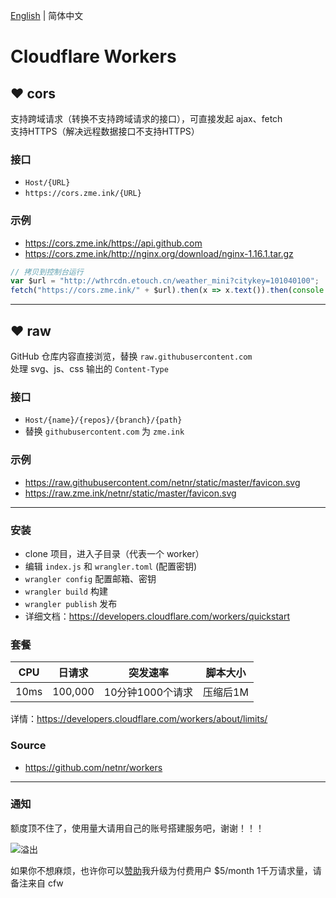 ﻿[English](README.md) | 简体中文

# Cloudflare Workers

## ❤ cors
支持跨域请求（转换不支持跨域请求的接口），可直接发起 ajax、fetch  
支持HTTPS（解决远程数据接口不支持HTTPS）

### 接口
- `Host/{URL}`
- `https://cors.zme.ink/{URL}`

### 示例
- <https://cors.zme.ink/https://api.github.com>
- <https://cors.zme.ink/http://nginx.org/download/nginx-1.16.1.tar.gz>

```js
// 拷贝到控制台运行
var $url = "http://wthrcdn.etouch.cn/weather_mini?citykey=101040100";
fetch("https://cors.zme.ink/" + $url).then(x => x.text()).then(console.log)
```

---

## ❤ raw
GitHub 仓库内容直接浏览，替换 `raw.githubusercontent.com`  
处理 svg、js、css 输出的 `Content-Type`

### 接口
- `Host/{name}/{repos}/{branch}/{path}`
- 替换 `githubusercontent.com` 为 `zme.ink`

### 示例
- <https://raw.githubusercontent.com/netnr/static/master/favicon.svg>
- <https://raw.zme.ink/netnr/static/master/favicon.svg>

---

### 安装
- clone 项目，进入子目录（代表一个 worker）
- 编辑 `index.js` 和 `wrangler.toml` (配置密钥)
- `wrangler config` 配置邮箱、密钥
- `wrangler build` 构建
- `wrangler publish` 发布
- 详细文档：<https://developers.cloudflare.com/workers/quickstart>

### 套餐
 CPU | 日请求 | 突发速率 | 脚本大小 
 ---- | ---- | ---- | ---- 
 10ms | 100,000 | 10分钟1000个请求 | 压缩后1M

详情：https://developers.cloudflare.com/workers/about/limits/

### Source
- <https://github.com/netnr/workers>

---

### 通知

额度顶不住了，使用量大请用自己的账号搭建服务吧，谢谢！！！

![溢出](https://s1.zme.ink/2019/11/03/0752457693.png)

如果你不想麻烦，也许你可以[赞助](https://zme.ink)我升级为付费用户 $5/month 1千万请求量，请备注来自 cfw